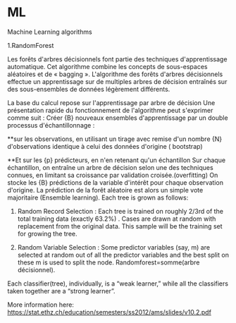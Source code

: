 # ML
Machine Learning algorithms

 1.RandomForest  
 
  Les forêts d'arbres décisionnels  font partie des techniques d'apprentissage automatique. Cet algorithme combine les concepts de sous-espaces aléatoires et de « bagging ». L'algorithme des forêts d'arbres décisionnels effectue un apprentissage sur de multiples arbres de décision entraînés sur des sous-ensembles de données légèrement différents.

La base du calcul repose sur l'apprentissage par arbre de décision
Une présentation rapide du fonctionnement de l'algorithme peut s'exprimer comme suit :
Créer {B} nouveaux ensembles d'apprentissage par un double processus d'échantillonnage :

**sur les observations, en utilisant un tirage avec remise d'un nombre {N} d'observations identique à celui des données d'origine
( bootstrap)

**Et sur les {p} prédicteurs, en n'en retenant qu'un échantillon 
Sur chaque échantillon, on entraîne un arbre de décision selon une des techniques connues, en limitant sa croissance par validation croisée.(overfitting)
On stocke les {B} prédictions de la variable d'intérêt pour chaque observation d'origine.
La prédiction de la forêt aléatoire est alors un simple vote majoritaire (Ensemble learning).
Each tree is grown as follows:

1. Random Record Selection : Each tree is trained on roughly 2/3rd of the total training data (exactly 63.2%) . Cases are drawn at random with replacement from the original data. This sample will be the training set for growing the tree.

2. Random Variable Selection : Some predictor variables (say, m) are selected at random out of all the predictor variables and the best split on these m is used to split the node.
Randomforest=somme(arbre décisionnel).

Each classifier(tree), individually, is a “weak learner,” while all the classifiers taken together are a “strong learner”.

More information here: https://stat.ethz.ch/education/semesters/ss2012/ams/slides/v10.2.pdf
